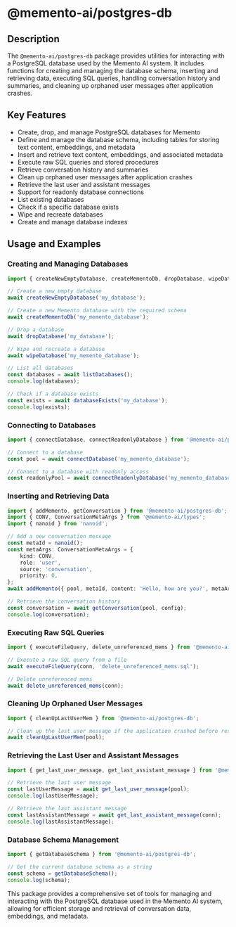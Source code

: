 # @memento-ai/postgres-db

## Description
The `@memento-ai/postgres-db` package provides utilities for interacting with a PostgreSQL database used by the Memento AI system. It includes functions for creating and managing the database schema, inserting and retrieving data, executing SQL queries, handling conversation history and summaries, and cleaning up orphaned user messages after application crashes.

## Key Features
- Create, drop, and manage PostgreSQL databases for Memento
- Define and manage the database schema, including tables for storing text content, embeddings, and metadata
- Insert and retrieve text content, embeddings, and associated metadata
- Execute raw SQL queries and stored procedures
- Retrieve conversation history and summaries
- Clean up orphaned user messages after application crashes
- Retrieve the last user and assistant messages
- Support for readonly database connections
- List existing databases
- Check if a specific database exists
- Wipe and recreate databases
- Create and manage database indexes

## Usage and Examples
### Creating and Managing Databases
```typescript
import { createNewEmptyDatabase, createMementoDb, dropDatabase, wipeDatabase, listDatabases, databaseExists } from '@memento-ai/postgres-db';

// Create a new empty database
await createNewEmptyDatabase('my_database');

// Create a new Memento database with the required schema
await createMementoDb('my_memento_database');

// Drop a database
await dropDatabase('my_database');

// Wipe and recreate a database
await wipeDatabase('my_memento_database');

// List all databases
const databases = await listDatabases();
console.log(databases);

// Check if a database exists
const exists = await databaseExists('my_database');
console.log(exists);
```

### Connecting to Databases
```typescript
import { connectDatabase, connectReadonlyDatabase } from '@memento-ai/postgres-db';

// Connect to a database
const pool = await connectDatabase('my_memento_database');

// Connect to a database with readonly access
const readonlyPool = await connectReadonlyDatabase('my_memento_database');
```

### Inserting and Retrieving Data
```typescript
import { addMemento, getConversation } from '@memento-ai/postgres-db';
import { CONV, ConversationMetaArgs } from '@memento-ai/types';
import { nanoid } from 'nanoid';

// Add a new conversation message
const metaId = nanoid();
const metaArgs: ConversationMetaArgs = {
    kind: CONV,
    role: 'user',
    source: 'conversation',
    priority: 0,
};
await addMemento({ pool, metaId, content: 'Hello, how are you?', metaArgs });

// Retrieve the conversation history
const conversation = await getConversation(pool, config);
console.log(conversation);
```

### Executing Raw SQL Queries
```typescript
import { executeFileQuery, delete_unreferenced_mems } from '@memento-ai/postgres-db';

// Execute a raw SQL query from a file
await executeFileQuery(conn, 'delete_unreferenced_mems.sql');

// Delete unreferenced mems
await delete_unreferenced_mems(conn);
```

### Cleaning Up Orphaned User Messages
```typescript
import { cleanUpLastUserMem } from '@memento-ai/postgres-db';

// Clean up the last user message if the application crashed before responding
await cleanUpLastUserMem(pool);
```

### Retrieving the Last User and Assistant Messages
```typescript
import { get_last_user_message, get_last_assistant_message } from '@memento-ai/postgres-db';

// Retrieve the last user message
const lastUserMessage = await get_last_user_message(pool);
console.log(lastUserMessage);

// Retrieve the last assistant message
const lastAssistantMessage = await get_last_assistant_message(conn);
console.log(lastAssistantMessage);
```

### Database Schema Management
```typescript
import { getDatabaseSchema } from '@memento-ai/postgres-db';

// Get the current database schema as a string
const schema = getDatabaseSchema();
console.log(schema);
```

This package provides a comprehensive set of tools for managing and interacting with the PostgreSQL database used in the Memento AI system, allowing for efficient storage and retrieval of conversation data, embeddings, and metadata.
